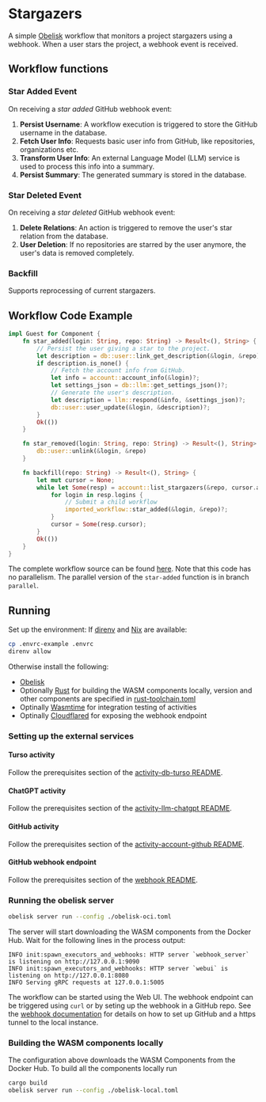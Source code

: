 # Stargazers

A simple [Obelisk](https://github.com/obeli-sk/obelisk) workflow
that monitors a project stargazers using a webhook.
When a user stars the project, a webhook event is received.

## Workflow functions

### Star Added Event

On receiving a *star added* GitHub webhook event:

1. **Persist Username**: A workflow execution is triggered to store the GitHub username in the database.
2. **Fetch User Info**: Requests basic user info from GitHub, like repositories, organizations etc.
3. **Transform User Info**: An external Language Model (LLM) service is used to process this info into a summary.
4. **Persist Summary**: The generated summary is stored in the database.

### Star Deleted Event

On receiving a *star deleted* GitHub webhook event:

1. **Delete Relations**: An action is triggered to remove the user's star relation from the database.
2. **User Deletion**: If no repositories are starred by the user anymore, the user's data is removed completely.

### Backfill
Supports reprocessing of current stargazers.

## Workflow Code Example

```rust
impl Guest for Component {
    fn star_added(login: String, repo: String) -> Result<(), String> {
        // Persist the user giving a star to the project.
        let description = db::user::link_get_description(&login, &repo)?;
        if description.is_none() {
            // Fetch the account info from GitHub.
            let info = account::account_info(&login)?;
            let settings_json = db::llm::get_settings_json()?;
            // Generate the user's description.
            let description = llm::respond(&info, &settings_json)?;
            db::user::user_update(&login, &description)?;
        }
        Ok(())
    }

    fn star_removed(login: String, repo: String) -> Result<(), String> {
        db::user::unlink(&login, &repo)
    }

    fn backfill(repo: String) -> Result<(), String> {
        let mut cursor = None;
        while let Some(resp) = account::list_stargazers(&repo, cursor.as_deref())? {
            for login in resp.logins {
                // Submit a child workflow
                imported_workflow::star_added(&login, &repo)?;
            }
            cursor = Some(resp.cursor);
        }
        Ok(())
    }
}
```

The complete workflow source can be found [here](./workflow/src/lib.rs). Note that this code has no parallelism.
The parallel version of the `star-added` function is in branch `parallel`.

## Running

Set up the environment:
If [direnv](https://github.com/direnv/direnv) and [Nix](https://nixos.org/) are available:
```sh
cp .envrc-example .envrc
direnv allow
```
Otherwise install the following:
* [Obelisk](https://github.com/obeli-sk/obelisk)
* Optionally [Rust](https://rustup.rs/) for building the WASM components locally, version and other components are specified in [rust-toolchain.toml](./rust-toolchain.toml)
* Optinally [Wasmtime](https://wasmtime.dev/) for integration testing of activities
* Optinally [Cloudflared](https://github.com/cloudflare/cloudflared) for exposing the webhook endpoint


### Setting up the external services

#### Turso activity
Follow the prerequisites section of the [activity-db-turso README](./activity/db/turso/README.md).

#### ChatGPT activity
Follow the prerequisites section of the [activity-llm-chatgpt README](./activity/llm/chatgpt/README.md).

#### GitHub activity
Follow the prerequisites section of the [activity-account-github README](./activity/account/github/README.md).

#### GitHub webhook endpoint
Follow the prerequisites section of the [webhook README](./webhook//README.md).

### Running the obelisk server
```sh
obelisk server run --config ./obelisk-oci.toml
```

The server will start downloading the WASM components from the Docker Hub. Wait for the following
lines in the process output:

```log
INFO init:spawn_executors_and_webhooks: HTTP server `webhook_server` is listening on http://127.0.0.1:9090
INFO init:spawn_executors_and_webhooks: HTTP server `webui` is listening on http://127.0.0.1:8080
INFO Serving gRPC requests at 127.0.0.1:5005
```

The workflow can be started using the Web UI.
The webhook endpoint can be triggered using `curl` or by seting up the webhook
in a GitHub repo. See the [webhook documentation](webhook/README.md) for details
on how to set up GitHub and a https tunnel to the local instance.

### Building the WASM components locally
The configuration above downloads the WASM Components from the Docker Hub.
To build all the components locally run
```sh
cargo build
obelisk server run --config ./obelisk-local.toml
```
